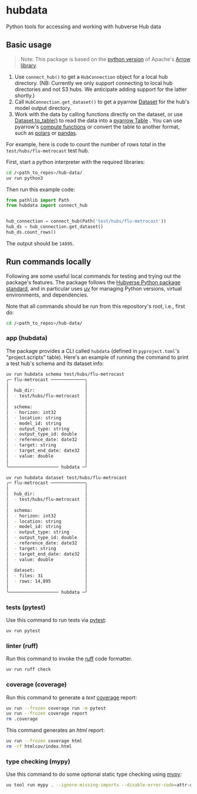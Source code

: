 # hubdata

Python tools for accessing and working with hubverse Hub data

## Basic usage

> Note: This package is based on the [python version](https://arrow.apache.org/docs/python/index.html) of Apache's [Arrow library](https://arrow.apache.org/docs/index.html).

1. Use `connect_hub()` to get a `HubConnection` object for a local hub directory. (NB: Currently we only support connecting to local hub directories and not S3 hubs. We anticipate adding support for the latter shortly.)
2. Call `HubConnection.get_dataset()` to get a pyarrow [Dataset](https://arrow.apache.org/docs/python/generated/pyarrow.dataset.Dataset.html) for the hub's model output directory.
3. Work with the data by calling functions directly on the dataset, or use [Dataset.to_table()](https://arrow.apache.org/docs/python/generated/pyarrow.dataset.Dataset.html#pyarrow.dataset.Dataset.to_table) to read the data into a [pyarrow Table](https://arrow.apache.org/docs/python/generated/pyarrow.Table.html) . You can use pyarrow's [compute functions](https://arrow.apache.org/docs/python/compute.html) or convert the table to another format, such as [polars](https://docs.pola.rs/api/python/dev/reference/api/polars.from_arrow.html) or [pandas](https://arrow.apache.org/docs/python/generated/pyarrow.Table.html#pyarrow.Table.to_pandas).

For example, here is code to count the number of rows total in the `test/hubs/flu-metrocast` test hub.

First, start a python interpreter with the required libraries:

```bash
cd /<path_to_repos>/hub-data/
uv run python3
```

Then run this example code:

```python
from pathlib import Path
from hubdata import connect_hub


hub_connection = connect_hub(Path('test/hubs/flu-metrocast'))
hub_ds = hub_connection.get_dataset()
hub_ds.count_rows()
```

The output should be `14895`.

## Run commands locally

Following are some useful local commands for testing and trying out the package's features. The package follows the [Hubverse Python package standard](https://docs.hubverse.io/en/latest/developer/python.html), and in particular uses [uv](https://docs.astral.sh/uv/) for managing Python versions, virtual environments, and dependencies.

Note that all commands should be run from this repository's root, i.e., first do:

```bash
cd /<path_to_repos>/hub-data/
```

### app (hubdata)

The package provides a CLI called `hubdata` (defined in `pyproject.toml`'s "project.scripts" table). Here's an example of running the command to print a test hub's schema and its dataset info:

```bash
uv run hubdata schema test/hubs/flu-metrocast
╭─ flu-metrocast ─────────────╮
│                             │
│  hub_dir:                   │
│  - test/hubs/flu-metrocast  │
│                             │
│  schema:                    │
│  - horizon: int32           │
│  - location: string         │
│  - model_id: string         │
│  - output_type: string      │
│  - output_type_id: double   │
│  - reference_date: date32   │
│  - target: string           │
│  - target_end_date: date32  │
│  - value: double            │
│                             │
╰─────────────────── hubdata ─╯

uv run hubdata dataset test/hubs/flu-metrocast
╭─ flu-metrocast ─────────────╮
│                             │
│  hub_dir:                   │
│  - test/hubs/flu-metrocast  │
│                             │
│  schema:                    │
│  - horizon: int32           │
│  - location: string         │
│  - model_id: string         │
│  - output_type: string      │
│  - output_type_id: double   │
│  - reference_date: date32   │
│  - target: string           │
│  - target_end_date: date32  │
│  - value: double            │
│                             │
│  dataset:                   │
│  - files: 31                │
│  - rows: 14,895             │
│                             │
╰─────────────────── hubdata ─╯
```

### tests (pytest)

Use this command to run tests via [pytest](https://docs.pytest.org/en/stable/):

```bash
uv run pytest
```

### linter (ruff)

Run this command to invoke the [ruff](https://github.com/astral-sh/ruff) code formatter.

```bash
uv run ruff check
```

### coverage (coverage)

Run this command to generate a _text_ [coverage](https://coverage.readthedocs.io/en/7.8.2/) report:

```bash
uv run --frozen coverage run -m pytest
uv run --frozen coverage report
rm .coverage
```

This command generates an _html_ report:

```bash
uv run --frozen coverage html
rm -rf htmlcov/index.html
```

### type checking (mypy)

Use this command to do some optional static type checking using [mypy](https://mypy-lang.org/):

```bash
uv tool run mypy . --ignore-missing-imports --disable-error-code=attr-defined
```
